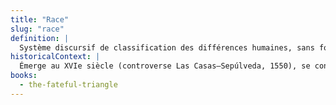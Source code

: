 ```yaml
---
title: "Race"
slug: "race"
definition: |
  Système discursif de classification des différences humaines, sans fondement biologique. Outil symbolique de naturalisation des hiérarchies sociales, réinventé selon les besoins idéologiques.
historicalContext: |
  Émerge au XVIe siècle (controverse Las Casas–Sepúlveda, 1550), se consolide au XVIIIe siècle avec Linnaeus et Blumenbach. Reformulée au XXe siècle en termes culturels. Critiquée par Du Bois, Fanon, Foucault.
books:
  - the-fateful-triangle
---
```

